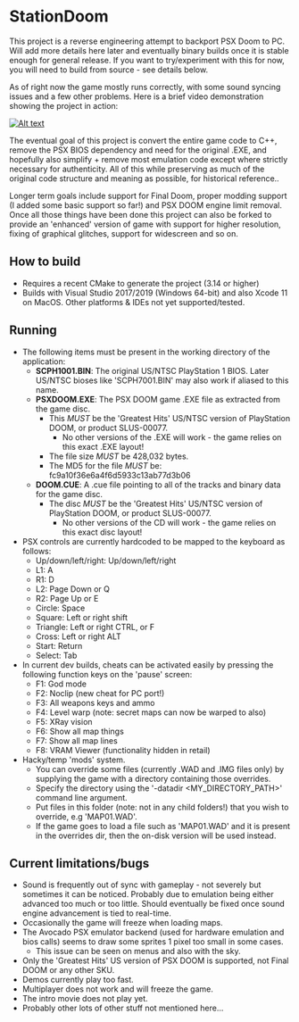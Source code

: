 # StationDoom
This project is a reverse engineering attempt to backport PSX Doom to PC. Will add more details here later and eventually binary builds once it is stable enough for general release. If you want to try/experiment with this for now, you will need to build from source - see details below.

As of right now the game mostly runs correctly, with some sound syncing issues and a few other problems. Here is a brief video demonstration showing the project in action:

[![Alt text](https://img.youtube.com/vi/o7t7w1YjjSw/0.jpg)](https://www.youtube.com/watch?v=o7t7w1YjjSw)

The eventual goal of this project is convert the entire game code to C++, remove the PSX BIOS dependency and need for the original .EXE, and hopefully also simplify + remove most emulation code except where strictly necessary for authenticity. All of this while preserving as much of the original code structure and meaning as possible, for historical reference..

Longer term goals include support for Final Doom, proper modding support (I added some basic support so far!) and PSX DOOM engine limit removal. Once all those things have been done this project can also be forked to provide an 'enhanced' version of game with support for higher resolution, fixing of graphical glitches, support for widescreen and so on.

## How to build
- Requires a recent CMake to generate the project (3.14 or higher)
- Builds with Visual Studio 2017/2019 (Windows 64-bit) and also Xcode 11 on MacOS. Other platforms & IDEs not yet supported/tested.

## Running
- The following items must be present in the working directory of the application:
  - **SCPH1001.BIN**: The original US/NTSC PlayStation 1 BIOS. Later US/NTSC bioses like 'SCPH7001.BIN' may also work if aliased to this name.
  - **PSXDOOM.EXE**: The PSX DOOM game .EXE file as extracted from the game disc. 
    - This *MUST* be the 'Greatest Hits' US/NTSC version of PlayStation DOOM, or product SLUS-00077.
        - No other versions of the .EXE will work - the game relies on this exact .EXE layout!
    - The file size *MUST* be 428,032 bytes.
    - The MD5 for the file *MUST* be: fc9a10f36e6a4f6d5933c13ab77d3b06
  - **DOOM.CUE**: A .cue file pointing to all of the tracks and binary data for the game disc. 
    - The disc *MUST* be the 'Greatest Hits' US/NTSC version of PlayStation DOOM, or product SLUS-00077.
        - No other versions of the CD will work - the game relies on this exact disc layout!
- PSX controls are currently hardcoded to be mapped to the keyboard as follows:
    - Up/down/left/right: Up/down/left/right
    - L1: A
    - R1: D
    - L2: Page Down or Q
    - R2: Page Up or E
    - Circle: Space
    - Square: Left or right shift
    - Triangle: Left or right CTRL, or F
    - Cross: Left or right ALT
    - Start: Return
    - Select: Tab
- In current dev builds, cheats can be activated easily by pressing the following function keys on the 'pause' screen:
    - F1: God mode
    - F2: Noclip (new cheat for PC port!)
    - F3: All weapons keys and ammo
    - F4: Level warp (note: secret maps can now be warped to also)
    - F5: XRay vision
    - F6: Show all map things
    - F7: Show all map lines
    - F8: VRAM Viewer (functionality hidden in retail)
- Hacky/temp 'mods' system.
    - You can override some files (currently .WAD and .IMG files only) by supplying the game with a directory containing those overrides.
    - Specify the directory using the '-datadir <MY_DIRECTORY_PATH>' command line argument.
    - Put files in this folder (note: not in any child folders!) that you wish to override, e.g 'MAP01.WAD'.
    - If the game goes to load a file such as 'MAP01.WAD' and it is present in the overrides dir, then the on-disk version will be used instead.

## Current limitations/bugs
- Sound is frequently out of sync with gameplay - not severely but sometimes it can be noticed. Probably due to emulation being either advanced too much or too little. Should eventually be fixed once sound engine advancement is tied to real-time.
- Occasionally the game will freeze when loading maps.
- The Avocado PSX emulator backend (used for hardware emulation and bios calls) seems to draw some sprites 1 pixel too small in some cases.
    - This issue can be seen on menus and also with the sky.
- Only the 'Greatest Hits' US version of PSX DOOM is supported, not Final DOOM or any other SKU.
- Demos currently play too fast.
- Multiplayer does not work and will freeze the game.
- The intro movie does not play yet.
- Probably other lots of other stuff not mentioned here...
